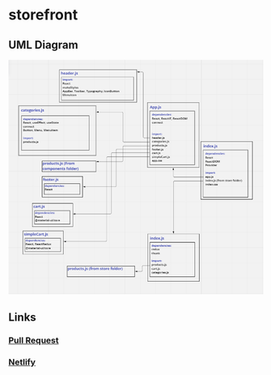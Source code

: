 # storefront

## UML Diagram

![](./images/lab38.PNG)

## Links

### [Pull Request](https://github.com/hadeel999/storefront/pull/3)

### [Netlify](https://lovely-hummingbird-316f8e.netlify.app/)